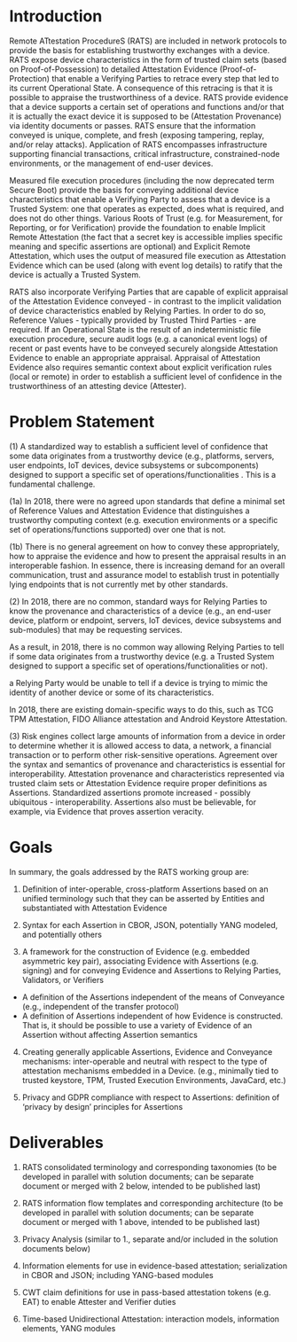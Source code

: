 # Introduction

Remote ATtestation ProcedureS (RATS) are included in network protocols to provide the basis for establishing trustworthy exchanges with a device.
RATS expose device characteristics in the form of trusted claim sets (based on Proof-of-Possession) to detailed Attestation Evidence (Proof-of-Protection) that enable a Verifying Parties to retrace every step that led to its current Operational State. A consequence of this retracing is that it is possible to appraise the trustworthiness of a device.
RATS provide evidence that a device supports a certain set of operations and functions and/or that it is actually the exact device it is supposed to be (Attestation Provenance) via identity documents or passes.
RATS ensure that the information conveyed is unique, complete, and fresh (exposing tampering, replay, and/or relay attacks).
Application of RATS encompasses infrastructure supporting financial transactions, critical infrastructure, constrained-node environments, or the management of end-user devices.

Measured file execution procedures (including the now deprecated term Secure Boot) provide the basis for conveying additional device characteristics that enable a Verifying Party to assess that a device is a Trusted System: one that operates as expected, does what is required, and does not do other things.
Various Roots of Trust (e.g. for Measurement, for Reporting, or for Verification) provide the foundation to enable Implicit Remote Attestation (the fact that a secret key is accessible implies specific meaning and specific assertions are optional) and Explicit Remote Attestation, which uses the output of measured file execution as Attestation Evidence which can be used (along with event log details) to ratify that the device is actually a Trusted System.

RATS also incorporate Verifying Parties that are capable of explicit appraisal of the Attestation Evidence conveyed - in contrast to the implicit validation of device characteristics enabled by Relying Parties.
In order to do so, Reference Values - typically provided by Trusted Third Parties - are required.
If an Operational State is the result of an indeterministic file execution procedure, secure audit logs (e.g. a canonical event logs) of recent or past events have to be conveyed securely alongside Attestation Evidence to enable an appropriate appraisal.
Appraisal of Attestation Evidence also requires semantic context about explicit verification rules (local or remote) in order to establish a sufficient level of confidence in the trustworthiness of an attesting device (Attester).

# Problem Statement

(1) A standardized way to establish a sufficient level of confidence that some data originates from a trustworthy device (e.g., platforms, servers, user endpoints, IoT devices, device subsystems or subcomponents) designed to support a specific set of operations/functionalities . This is a fundamental challenge.

(1a) In 2018, there were no agreed upon standards that define a minimal set of Reference Values and Attestation Evidence that distinguishes a trustworthy computing context (e.g. execution environments or a specific set of operations/functions supported) over one that is not.

(1b) There is no general agreement on how to convey these appropriately, how to appraise the evidence and how to present the appraisal results in an interoperable fashion. In essence, there is increasing demand for an overall communication, trust and assurance model to establish trust in potentially lying endpoints that is not currently met by other standards.

(2) In 2018, there are no common, standard ways for Relying Parties to know the provenance and characteristics of a device (e.g., an end-user device, platform or endpoint, servers, IoT devices, device subsystems and sub-modules) that may be requesting services.

As a result, in 2018, there is no common way allowing Relying Parties to tell if some data originates from a trustworthy device (e.g. a Trusted System designed to support a specific set of operations/functionalities or not).

a Relying Party would be unable to tell if a device is trying to mimic the identity of another device or some of its characteristics.

In 2018, there are existing domain-specific ways to do this, such as TCG TPM Attestation, FIDO Alliance attestation and Android Keystore Attestation.

(3) Risk engines collect large amounts of information from a device in order to determine whether it is allowed access to data, a network, a financial transaction or to perform other risk-sensitive operations.
Agreement over the syntax and semantics of provenance and characteristics is essential for interoperability.
Attestation provenance and characteristics represented via trusted claim sets or Attestation Evidence require proper definitions as Assertions. Standardized assertions promote increased - possibly ubiquitous - interoperability. Assertions also must be believable, for example, via Evidence that proves assertion veracity.

# Goals

In summary, the goals addressed by the RATS working group are:

1. Definition of inter-operable, cross-platform Assertions based on an unified terminology such that they can be asserted by Entities and substantiated with Attestation Evidence

2. Syntax for each Assertion in CBOR, JSON, potentially YANG modeled, and potentially others

3. A framework for the construction of Evidence (e.g. embedded asymmetric key pair), associating Evidence with Assertions (e.g. signing) and for conveying Evidence and Assertions to Relying Parties, Validators, or Verifiers
  * A definition of the Assertions independent of the means of Conveyance (e.g., independent of the transfer protocol)
  * A definition of Assertions independent of how Evidence is constructed. That is, it should be possible to use a variety of Evidence of an Assertion without affecting Assertion semantics

4. Creating generally applicable Assertions, Evidence and Conveyance mechanisms: inter-operable and neutral with respect to the type of attestation mechanisms embedded in a Device. (e.g., minimally tied to trusted keystore, TPM, Trusted Execution Environments, JavaCard, etc.)

5. Privacy and GDPR compliance with respect to Assertions: definition of ‘privacy by design’ principles for Assertions

# Deliverables

1. RATS consolidated terminology and corresponding taxonomies (to be developed in parallel with solution documents; can be separate document or merged with 2 below, intended to be published last)

2. RATS information flow templates and corresponding architecture (to be developed in parallel with solution documents; can be separate document or merged with 1 above, intended to be published last)

3. Privacy Analysis (similar to 1., separate and/or included in the solution documents below)

4. Information elements for use in evidence-based attestation; serialization in CBOR and JSON; including YANG-based modules

5. CWT claim definitions for use in pass-based attestation tokens (e.g. EAT) to enable Attester and Verifier duties

6. Time-based Unidirectional Attestation: interaction models, information elements, YANG modules
